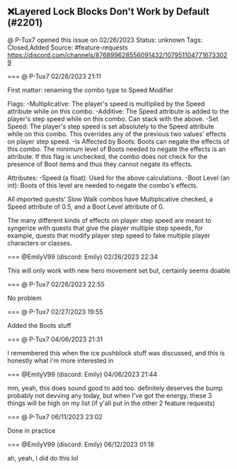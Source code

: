## ❌Layered Lock Blocks Don't Work by Default (#2201)
@ P-Tux7 opened this issue on 02/26/2023
Status: unknown
Tags: Closed,Added
Source: #feature-requests https://discord.com/channels/876899628556091432/1079511047716733029


=== @ P-Tux7 02/26/2023 21:11

First matter: renaming the combo type to Speed Modifier

Flags:
-Multiplicative: The player's speed is multiplied by the Speed attribute while on this combo.
-Additive: The Speed attribute is added to the player's step speed while on this combo. Can stack with the above.
-Set Speed: The player's step speed is set absolutely to the Speed attribute while on this combo. This overrides any of the previous two values' effects on player step speed.
-Is Affected by Boots: Boots can negate the effects of this combo. The minimum level of Boots needed to negate the effects is an attribute. If this flag is unchecked, the combo does not check for the presence of Boot items and thus they cannot negate its effects.

Attributes:
-Speed (a float): Used for the above calculations.
-Boot Level (an int): Boots of this level are needed to negate the combo's effects.

All imported quests' Slow Walk combos have Multiplicative checked, a Speed attribute of 0.5, and a Boot Level attribute of 0.

The many different kinds of effects on player step speed are meant to syngerize with quests that give the player multiple step speeds, for example, quests that modify player step speed to fake multiple player characters or classes.

=== @EmilyV99 (discord: Emily) 02/26/2023 22:34

This will only work with new hero movement set
but, certainly seems doable

=== @ P-Tux7 02/26/2023 22:55

No problem

=== @ P-Tux7 02/27/2023 19:55

Added the Boots stuff

=== @ P-Tux7 04/06/2023 21:31

I remembered this when the ice pushblock stuff was discussed, and this is honestly what i'm more interested in

=== @EmilyV99 (discord: Emily) 04/06/2023 21:44

mm, yeah, this does sound good to add too. definitely deserves the bump
probably not devving any today, but when I've got the energy, these 3 things will be high on my list (if y'all put in the other 2 feature requests)

=== @ P-Tux7 06/11/2023 23:02

Done in practice

=== @EmilyV99 (discord: Emily) 06/12/2023 01:18

ah, yeah, I did do this lol
